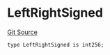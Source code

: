 # LeftRightSigned
[Git Source](https://github.com/code-423n4/2024-06-panoptic/blob/a868cbaf8b56e1739446f63a0ed03b03b5f60685/contracts/types/LeftRight.sol)


```solidity
type LeftRightSigned is int256;
```


